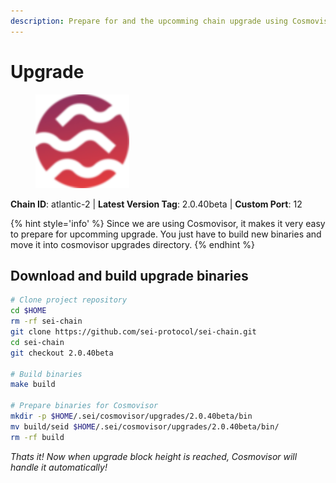 ```yaml
---
description: Prepare for and the upcomming chain upgrade using Cosmovisor.
---
```


# Upgrade

<figure><img src="https://raw.githubusercontent.com/kj89/cosmos-images/main/logos/sei.png" width="150" alt=""><figcaption></figcaption></figure>

**Chain ID**: atlantic-2 | **Latest Version Tag**: 2.0.40beta | **Custom Port**: 12

{% hint style='info' %}
Since we are using Cosmovisor, it makes it very easy to prepare for upcomming upgrade.
You just have to build new binaries and move it into cosmovisor upgrades directory.
{% endhint %}

## Download and build upgrade binaries

```bash
# Clone project repository
cd $HOME
rm -rf sei-chain
git clone https://github.com/sei-protocol/sei-chain.git
cd sei-chain
git checkout 2.0.40beta

# Build binaries
make build

# Prepare binaries for Cosmovisor
mkdir -p $HOME/.sei/cosmovisor/upgrades/2.0.40beta/bin
mv build/seid $HOME/.sei/cosmovisor/upgrades/2.0.40beta/bin/
rm -rf build
```

*Thats it! Now when upgrade block height is reached, Cosmovisor will handle it automatically!*

